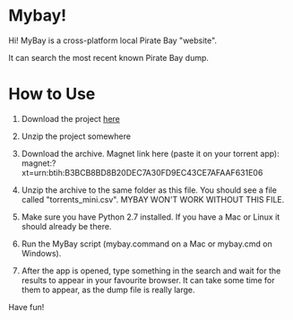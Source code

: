 Mybay!
====

Hi! MyBay is a cross-platform local Pirate Bay "website".

It can search the most recent known Pirate Bay dump.

How to Use
====

1. Download the project [here](https://github.com/mybay/mybay/archive/master.zip)

2. Unzip the project somewhere

3. Download the archive. Magnet link here (paste it on your torrent app):
   magnet:?xt=urn:btih:B3BCB8BD8B20DEC7A30FD9EC43CE7AFAAF631E06

4. Unzip the archive to the same folder as this file. You should see a file
   called "torrents_mini.csv". MYBAY WON'T WORK WITHOUT THIS FILE.

5. Make sure you have Python 2.7 installed. If you have a Mac or Linux it
   should already be there.

6. Run the MyBay script (mybay.command on a Mac or mybay.cmd on Windows).

7. After the app is opened, type something in the search and wait for the
   results to appear in your favourite browser. It can take some time for them
   to appear, as the dump file is really large.

Have fun!
